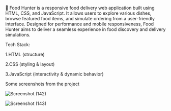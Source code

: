 🚀 Food Hunter is a responsive food delivery web application built using HTML, CSS, and JavaScript. It allows users to explore various dishes, browse featured food items, and simulate ordering from a user-friendly interface. Designed for performance and mobile responsiveness, Food Hunter aims to deliver a seamless experience in food discovery and delivery simulations.

Tech Stack:

1.HTML (structure)

2.CSS (styling & layout)

3.JavaScript (interactivity & dynamic behavior)



Some screenshots from the project

![Screenshot (142)](file:///C:/Users/Kartikey%20Gupta/Pictures/Screenshots/s1.png)





![Screenshot (143)](file:///C:/Users/Kartikey%20Gupta/Pictures/Screenshots/s2.png)





